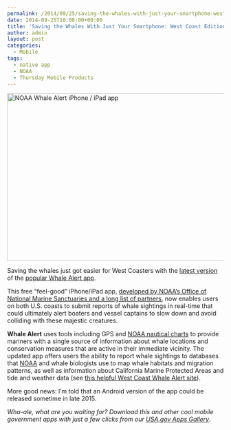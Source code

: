 ```yaml
---
permalink: /2014/09/25/saving-the-whales-with-just-your-smartphone-west-coast-edition/
date: 2014-09-25T10:08:00+00:00
title: 'Saving the Whales With Just Your Smartphone: West Coast Edition'
author: admin
layout: post
categories:
  - Mobile
tags:
  - native app
  - NOAA
  - Thursday Mobile Products
---
```


<img class="aligncenter size-full wp-image-207622" src="https://s3.amazonaws.com/sitesusa/wp-content/uploads/sites/212/2014/09/586-x-389-NOAA-Whale-Alert-app.jpg" alt="NOAA Whale Alert iPhone / iPad app" width="586" height="389" />

Saving the whales just got easier for West Coasters with the [latest version](https://itunes.apple.com/us/app/whale-alert-reducing-ship/id911035973?ls=1&mt=8.) of the [popular Whale Alert app](https://www.digitalgov.gov/2013/07/25/noaas-whale-alert-ship-strike-reduction-for-right-whales-app/).

This free &#8220;feel-good&#8221; iPhone/iPad app, [developed by NOAA&#8217;s Office of National Marine Sanctuaries and a long list of partners](http://sanctuaries.noaa.gov/news/press/2014/pr091114.html), now enables users on both U.S. coasts to submit reports of whale sightings in real-time that could ultimately alert boaters and vessel captains to slow down and avoid colliding with these majestic creatures.

**Whale Alert** uses tools including GPS and [NOAA nautical charts](http://www.nauticalcharts.noaa.gov/staff/chartspubs.html) to provide mariners with a single source of information about whale locations and conservation measures that are active in their immediate vicinity. The updated app offers users the ability to report whale sightings to databases that [NOAA](http://www.noaa.gov) and whale biologists use to map whale habitats and migration patterns, as well as information about California Marine Protected Areas and tide and weather data (see [this helpful West Coast Whale Alert site](http://westcoast.whalealert.org/)).

More good news: I&#8217;m told that an Android version of the app could be released sometime in late 2015.

_Wha-ale, what are you waiting for? Download this and other cool mobile government apps with just a few clicks from our [USA.gov Apps Gallery](http://apps.usa.gov/)_.